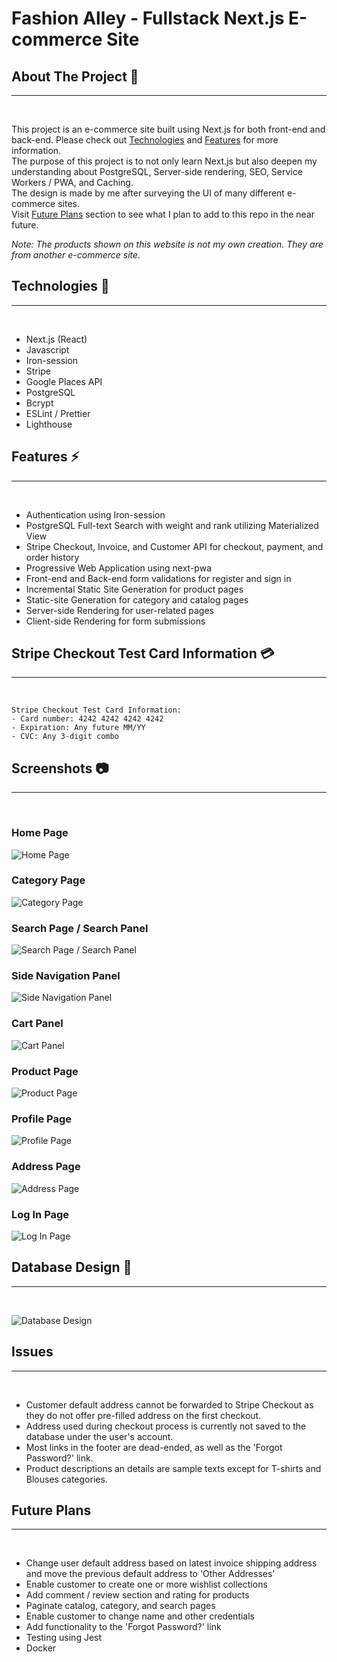 # Fashion Alley - Fullstack Next.js E-commerce Site

## About The Project :thought_balloon:

---

<br />

This project is an e-commerce site built using Next.js for both front-end and back-end. Please check out [Technologies](#technologies-🔧) and [Features](#features-⚡) for more information.
<br>
The purpose of this project is to not only learn Next.js but also deepen my understanding about PostgreSQL, Server-side rendering, SEO, Service Workers / PWA, and Caching.
<br>
The design is made by me after surveying the UI of many different e-commerce sites.
<br>
Visit [Future Plans](#future-plans) section to see what I plan to add to this repo in the near future.

_Note: The products shown on this website is not my own creation. They are from another e-commerce site._

## Technologies :wrench:

---

<br />

- Next.js (React)
- Javascript
- Iron-session
- Stripe
- Google Places API
- PostgreSQL
- Bcrypt
- ESLint / Prettier
- Lighthouse

## Features :zap:

---

<br />

- Authentication using Iron-session
- PostgreSQL Full-text Search with weight and rank utilizing Materialized View
- Stripe Checkout, Invoice, and Customer API for checkout, payment, and order history
- Progressive Web Application using next-pwa
- Front-end and Back-end form validations for register and sign in
- Incremental Static Site Generation for product pages
- Static-site Generation for category and catalog pages
- Server-side Rendering for user-related pages
- Client-side Rendering for form submissions

## Stripe Checkout Test Card Information :credit_card:

---

<br />

```
Stripe Checkout Test Card Information:
- Card number: 4242 4242 4242 4242
- Expiration: Any future MM/YY
- CVC: Any 3-digit combo
```

## Screenshots :camera:

---

<br />

### Home Page

![Home Page](https://user-images.githubusercontent.com/101021415/220101112-9a52654b-1174-4a74-b287-0807e202ab66.PNG)

### Category Page

![Category Page](https://user-images.githubusercontent.com/101021415/220101120-877b6933-feeb-4451-afcc-bdd722a048f9.PNG)

### Search Page / Search Panel

![Search Page / Search Panel](https://user-images.githubusercontent.com/101021415/220101118-0cb4a25e-850a-47d0-90d6-83a6b2efef52.PNG)

### Side Navigation Panel

![Side Navigation Panel](https://user-images.githubusercontent.com/101021415/220101106-db402cf2-0b1b-43e3-ac88-664513ab2e22.PNG)

### Cart Panel

![Cart Panel](https://user-images.githubusercontent.com/101021415/220101108-c473b175-3b73-478e-9401-75e409c54527.PNG)

### Product Page

![Product Page](https://user-images.githubusercontent.com/101021415/220101110-ea287bb3-25d7-4fa2-a12c-8b20f836f7e9.PNG)

### Profile Page

![Profile Page](https://user-images.githubusercontent.com/101021415/220101102-83ede644-b0bb-4f84-833f-2daa631a550e.PNG)

### Address Page

![Address Page](https://user-images.githubusercontent.com/101021415/220101104-2395c645-2257-48c0-8e43-0b7dd996af83.PNG)

### Log In Page

![Log In Page](https://user-images.githubusercontent.com/101021415/220101116-0835a72e-8caa-4434-822d-0533773c76a4.PNG)

## Database Design :floppy_disk:

---

<br />

![Database Design](https://user-images.githubusercontent.com/101021415/220101115-b96e2561-71ac-411b-ba43-713be0b13c84.PNG)

## Issues

---

<br />

- Customer default address cannot be forwarded to Stripe Checkout as they do not offer pre-filled address on the first checkout.
- Address used during checkout process is currently not saved to the database under the user's account.
- Most links in the footer are dead-ended, as well as the 'Forgot Password?' link.
- Product descriptions an details are sample texts except for T-shirts and Blouses categories.

## Future Plans

---

<br />

- Change user default address based on latest invoice shipping address and move the previous default address to 'Other Addresses'
- Enable customer to create one or more wishlist collections
- Add comment / review section and rating for products
- Paginate catalog, category, and search pages
- Enable customer to change name and other credentials
- Add functionality to the 'Forgot Password?' link
- Testing using Jest
- Docker
